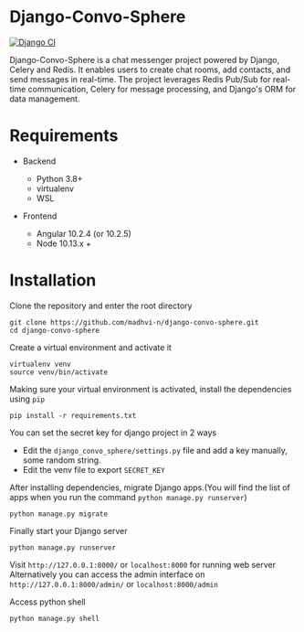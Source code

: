# Django-Convo-Sphere
[![Django CI](https://github.com/madhvi-n/django-convo-sphere/actions/workflows/django.yml/badge.svg)](https://github.com/madhvi-n/django-convo-sphere/actions/workflows/django.yml)

Django-Convo-Sphere is a chat messenger project powered by Django, Celery and Redis. It enables users to create chat rooms, add contacts, and send messages in real-time. The project leverages Redis Pub/Sub for real-time communication, Celery for message processing, and Django's ORM for data management.


# Requirements
- Backend
    - Python 3.8+
    - virtualenv
    - WSL


- Frontend
    - Angular 10.2.4 (or 10.2.5)
    - Node 10.13.x +



# Installation

Clone the repository and enter the root directory
```
git clone https://github.com/madhvi-n/django-convo-sphere.git
cd django-convo-sphere
```


Create a virtual environment and activate it
```
virtualenv venv
source venv/bin/activate
```

Making sure your virtual environment is activated, install the dependencies using `pip`
```
pip install -r requirements.txt
```

You can set the secret key for django project in 2 ways
- Edit the `django_convo_sphere/settings.py` file and add a key manually, some random string.
- Edit the venv file to export `SECRET_KEY`


After installing dependencies, migrate Django apps.(You will find the list of apps when you run the command `python manage.py runserver`)
```
python manage.py migrate
```

Finally start your Django server
```
python manage.py runserver
```

Visit `http://127.0.0.1:8000/` or `localhost:8000` for running web server
Alternatively you can access the admin interface on `http://127.0.0.1:8000/admin/` or `localhost:8000/admin`

Access python shell
```
python manage.py shell
```
